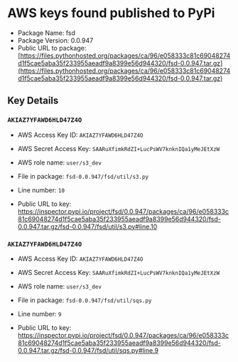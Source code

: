 # AWS keys found published to PyPi

* Package Name: fsd
* Package Version: 0.0.947
* Public URL to package: [https://files.pythonhosted.org/packages/ca/96/e058333c81c69048274d1f5cae5aba35f233955aeadf9a8399e56d944320/fsd-0.0.947.tar.gz](https://files.pythonhosted.org/packages/ca/96/e058333c81c69048274d1f5cae5aba35f233955aeadf9a8399e56d944320/fsd-0.0.947.tar.gz)

## Key Details

### `AKIAZ7YFAWD6HLD47Z4O`

* AWS Access Key ID: `AKIAZ7YFAWD6HLD47Z4O`
* AWS Secret Access Key: `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` 
* AWS role name: `user/s3_dev`
* File in package: `fsd-0.0.947/fsd/util/s3.py`
* Line number: `10`

* Public URL to key: https://inspector.pypi.io/project/fsd/0.0.947/packages/ca/96/e058333c81c69048274d1f5cae5aba35f233955aeadf9a8399e56d944320/fsd-0.0.947.tar.gz/fsd-0.0.947/fsd/util/s3.py#line.10



### `AKIAZ7YFAWD6HLD47Z4O`

* AWS Access Key ID: `AKIAZ7YFAWD6HLD47Z4O`
* AWS Secret Access Key: `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` 
* AWS role name: `user/s3_dev`
* File in package: `fsd-0.0.947/fsd/util/sqs.py`
* Line number: `9`

* Public URL to key: https://inspector.pypi.io/project/fsd/0.0.947/packages/ca/96/e058333c81c69048274d1f5cae5aba35f233955aeadf9a8399e56d944320/fsd-0.0.947.tar.gz/fsd-0.0.947/fsd/util/sqs.py#line.9



